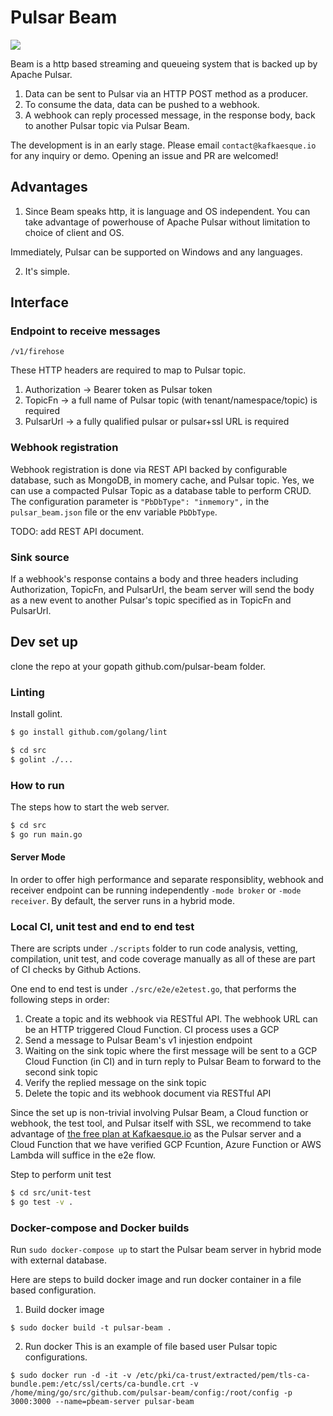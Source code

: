 # Pulsar Beam

![](https://github.com/kafkaesque-io/pulsar-beam/workflows/build%20and%20test/badge.svg)

Beam is a http based streaming and queueing system that is backed up by Apache Pulsar.

1. Data can be sent to Pulsar via an HTTP POST method as a producer.
2. To consume the data, data can be pushed to a webhook.
3. A webhook can reply processed message, in the response body, back to another Pulsar topic via Pulsar Beam.

The development is in an early stage. Please email `contact@kafkaesque.io` for any inquiry or demo. Opening an issue and PR are welcomed!

## Advantages
1. Since Beam speaks http, it is language and OS independent. You can take advantage of powerhouse of Apache Pulsar without limitation to choice of client and OS.

Immediately, Pulsar can be supported on Windows and any languages.

2. It's simple.

## Interface

### Endpoint to receive messages

```
/v1/firehose
```
These HTTP headers are required to map to Pulsar topic.
1. Authorization -> Bearer token as Pulsar token
2. TopicFn -> a full name of Pulsar topic (with tenant/namespace/topic) is required
3. PulsarUrl -> a fully qualified pulsar or pulsar+ssl URL is required

### Webhook registration
Webhook registration is done via REST API backed by configurable database, such as MongoDB, in momery cache, and Pulsar topic. Yes, we can use a compacted Pulsar Topic as a database table to perform CRUD. The configuration parameter is `"PbDbType": "inmemory",` in the `pulsar_beam.json` file or the env variable `PbDbType`.

TODO: add REST API document.

### Sink source

If a webhook's response contains a body and three headers including Authorization, TopicFn, and PulsarUrl, the beam server will send the body as a new event to another Pulsar's topic specified as in TopicFn and PulsarUrl.

## Dev set up
clone the repo at your gopath github.com/pulsar-beam folder.

### Linting
Install golint.
```bash
$ go install github.com/golang/lint
```

```bash
$ cd src
$ golint ./...
```

### How to run 
The steps how to start the web server.
```bash
$ cd src
$ go run main.go
```

#### Server Mode
In order to offer high performance and separate responsiblity, webhook and receiver endpoint can be running independently `-mode broker` or `-mode receiver`. By default, the server runs in a hybrid mode.

### Local CI, unit test and end to end test
There are scripts under `./scripts` folder to run code analysis, vetting, compilation, unit test, and code coverage manually as all of these are part of CI checks by Github Actions.

One end to end test is under `./src/e2e/e2etest.go`, that performs the following steps in order:
1. Create a topic and its webhook via RESTful API. The webhook URL can be an HTTP triggered Cloud Function. CI process uses a GCP 
2. Send a message to Pulsar Beam's v1 injestion endpoint
3. Waiting on the sink topic where the first message will be sent to a GCP Cloud Function (in CI) and in turn reply to Pulsar Beam to forward to the second sink topic
4. Verify the replied message on the sink topic
5. Delete the topic and its webhook document via RESTful API

Since the set up is non-trivial involving Pulsar Beam, a Cloud function or webhook, the test tool, and Pulsar itself with SSL, we recommend to take advantage of [the free plan at Kafkaesque.io](https://kafkaesque.io) as the Pulsar server and a Cloud Function that we have verified GCP Fcuntion, Azure Function or AWS Lambda will suffice in the e2e flow.

 Step to perform unit test
```bash
$ cd src/unit-test
$ go test -v .
```

### Docker-compose and Docker builds
Run `sudo docker-compose up` to start the Pulsar beam server in hybrid mode with external database. 

Here are steps to build docker image and run docker container in a file based configuration.

1. Build docker image
```
$ sudo docker build -t pulsar-beam .
```

2. Run docker
This is an example of file based user Pulsar topic configurations.

```
$ sudo docker run -d -it -v /etc/pki/ca-trust/extracted/pem/tls-ca-bundle.pem:/etc/ssl/certs/ca-bundle.crt -v /home/ming/go/src/github.com/pulsar-beam/config:/root/config -p 3000:3000 --name=pbeam-server pulsar-beam
```
